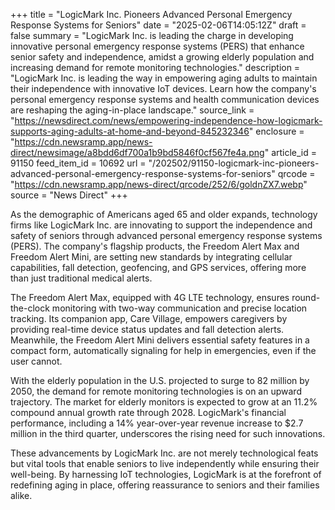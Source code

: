 +++
title = "LogicMark Inc. Pioneers Advanced Personal Emergency Response Systems for Seniors"
date = "2025-02-06T14:05:12Z"
draft = false
summary = "LogicMark Inc. is leading the charge in developing innovative personal emergency response systems (PERS) that enhance senior safety and independence, amidst a growing elderly population and increasing demand for remote monitoring technologies."
description = "LogicMark Inc. is leading the way in empowering aging adults to maintain their independence with innovative IoT devices. Learn how the company's personal emergency response systems and health communication devices are reshaping the aging-in-place landscape."
source_link = "https://newsdirect.com/news/empowering-independence-how-logicmark-supports-aging-adults-at-home-and-beyond-845232346"
enclosure = "https://cdn.newsramp.app/news-direct/newsimage/a8bdd6df700a1b9bd5846f0cf567fe4a.png"
article_id = 91150
feed_item_id = 10692
url = "/202502/91150-logicmark-inc-pioneers-advanced-personal-emergency-response-systems-for-seniors"
qrcode = "https://cdn.newsramp.app/news-direct/qrcode/252/6/goldnZX7.webp"
source = "News Direct"
+++

<p>As the demographic of Americans aged 65 and older expands, technology firms like LogicMark Inc. are innovating to support the independence and safety of seniors through advanced personal emergency response systems (PERS). The company's flagship products, the Freedom Alert Max and Freedom Alert Mini, are setting new standards by integrating cellular capabilities, fall detection, geofencing, and GPS services, offering more than just traditional medical alerts.</p><p>The Freedom Alert Max, equipped with 4G LTE technology, ensures round-the-clock monitoring with two-way communication and precise location tracking. Its companion app, Care Village, empowers caregivers by providing real-time device status updates and fall detection alerts. Meanwhile, the Freedom Alert Mini delivers essential safety features in a compact form, automatically signaling for help in emergencies, even if the user cannot.</p><p>With the elderly population in the U.S. projected to surge to 82 million by 2050, the demand for remote monitoring technologies is on an upward trajectory. The market for elderly monitors is expected to grow at an 11.2% compound annual growth rate through 2028. LogicMark's financial performance, including a 14% year-over-year revenue increase to $2.7 million in the third quarter, underscores the rising need for such innovations.</p><p>These advancements by LogicMark Inc. are not merely technological feats but vital tools that enable seniors to live independently while ensuring their well-being. By harnessing IoT technologies, LogicMark is at the forefront of redefining aging in place, offering reassurance to seniors and their families alike.</p>